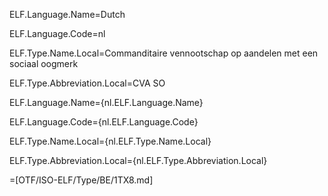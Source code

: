 ELF.Language.Name=Dutch

ELF.Language.Code=nl

ELF.Type.Name.Local=Commanditaire vennootschap op aandelen met een sociaal oogmerk

ELF.Type.Abbreviation.Local=CVA SO


ELF.Language.Name={nl.ELF.Language.Name}

ELF.Language.Code={nl.ELF.Language.Code}

ELF.Type.Name.Local={nl.ELF.Type.Name.Local}

ELF.Type.Abbreviation.Local={nl.ELF.Type.Abbreviation.Local}

=[OTF/ISO-ELF/Type/BE/1TX8.md]
